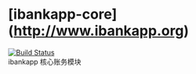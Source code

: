 # [ibankapp-core] (http://www.ibankapp.org) 
[![Build Status](https://api.travis-ci.org/ibankapp/ibankapp-core.svg?branch=develop)](https://travis-ci.org/ibankapp/ibankapp-core)<br/>
ibankapp 核心账务模块
